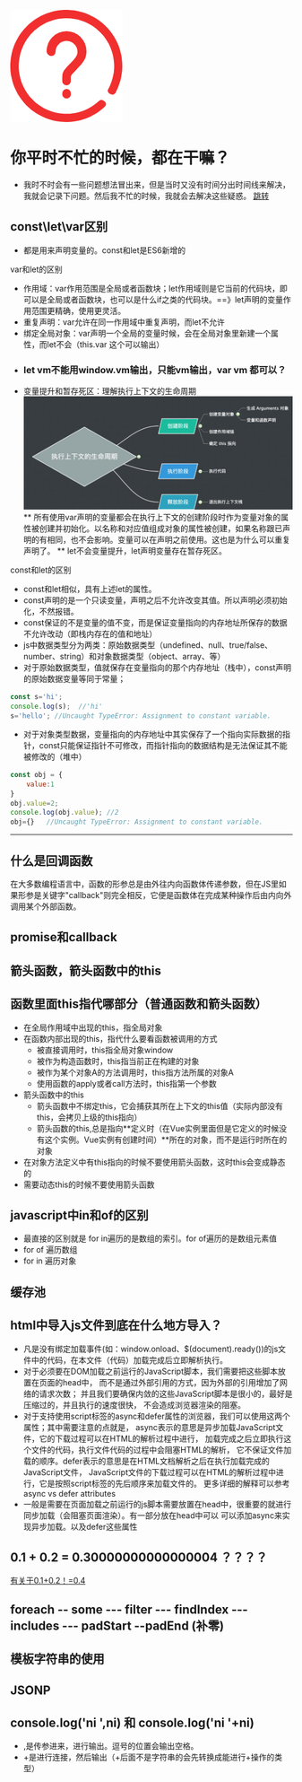 ![](problem_files/问题.png)

# 你平时不忙的时候，都在干嘛？
+ 我时不时会有一些问题想法冒出来，但是当时又没有时间分出时间线来解决，我就会记录下问题。然后我不忙的时候，我就会去解决这些疑惑。
[跳转](#jump)

## const\let\var区别	

* 都是用来声明变量的。const和let是ES6新增的	

var和let的区别	
* 作用域：var作用范围是全局或者函数块；let作用域则是它当前的代码块，即可以是全局或者函数块，也可以是什么if之类的代码块。==》let声明的变量作用范围更精确，使用更灵活。
* 重复声明：var允许在同一作用域中重复声明，而let不允许	
* 绑定全局对象：var声明一个全局的变量时候，会在全局对象里新建一个属性，而let不会（this.var 这个可以输出）
 - ### let vm不能用window.vm输出，只能vm输出，var vm 都可以？
* 变量提升和暂存死区：理解执行上下文的生命周期![生命周期](problem_files/1.jpg)
** 所有使用var声明的变量都会在执行上下文的创建阶段时作为变量对象的属性被创建并初始化。以名称和对应值组成对象的属性被创建，如果名称跟已声明的有相同，也不会影响。变量可以在声明之前使用。这也是为什么可以重复声明了。
** let不会变量提升，let声明变量存在暂存死区。	
	
const和let的区别	
* const和let相似，具有上述let的属性。
* const声明的是一个只读变量，声明之后不允许改变其值。所以声明必须初始化，不然报错。
* const保证的不是变量的值不变，而是保证变量指向的内存地址所保存的数据不允许改动（即栈内存在的值和地址）
* js中数据类型分为两类：原始数据类型（undefined、null、true/false、number、string）和对象数据类型（object、array、等）
* 对于原始数据类型，值就保存在变量指向的那个内存地址（栈中），const声明的原始数据变量等同于常量；
```javascript
const s='hi';
console.log(s);  //'hi'
s='hello'; //Uncaught TypeError: Assignment to constant variable.
```
* 对于对象类型数据，变量指向的内存地址中其实保存了一个指向实际数据的指针，const只能保证指针不可修改，而指针指向的数据结构是无法保证其不能被修改的（堆中）
```javascript
const obj = {
	value:1
}
obj.value=2;
console.log(obj.value); //2
obj={}   //Uncaught TypeError: Assignment to constant variable.
```
---------
## 什么是回调函数
在大多数编程语言中，函数的形参总是由外往内向函数体传递参数，但在JS里如果形参是关键字"callback"则完全相反，它便是函数体在完成某种操作后由内向外调用某个外部函数。

## promise和callback


## 箭头函数，箭头函数中的this
## 函数里面this指代哪部分（普通函数和箭头函数）
+ 在全局作用域中出现的this，指全局对象
+ 在函数内部出现的this，指代什么要看函数被调用的方式
	- 被直接调用时，this指全局对象window
	- 被作为构造函数时，this指当前正在构建的对象
	- 被作为某个对象A的方法调用时，this指方法所属的对象A
	- 使用函数的apply或者call方法时，this指第一个参数
+ 箭头函数中的this
	- 箭头函数中不绑定this，它会捕获其所在上下文的this值（实际内部没有this，会拷贝上级的this指向）
	- 箭头函数的this,总是指向**定义时（在Vue实例里面但是它定义的时候没有这个实例。Vue实例有创建时间）**所在的对象，而不是运行时所在的对象
+ 在对象方法定义中有this指向的时候不要使用箭头函数，这时this会变成静态的
+ 需要动态this的时候不要使用箭头函数

## javascript中in和of的区别
+ 最直接的区别就是 for in遍历的是数组的索引。for of遍历的是数组元素值
+ for of 遍历数组
+ for in 遍历对象


## 缓存池	
## html中导入js文件到底在什么地方导入？
+ 凡是没有绑定加载事件(如：window.onload、$(document).ready())的js文件中的代码，在本文件（代码）加载完成后立即解析执行。
+ 对于必须要在DOM加载之前运行的JavaScript脚本，我们需要把这些脚本放置在页面的head中，
而不是通过外部引用的方式，因为外部的引用增加了网络的请求次数；
并且我们要确保内敛的这些JavaScript脚本是很小的，最好是压缩过的，并且执行的速度很快，
不会造成浏览器渲染的阻塞。
+ 对于支持使用script标签的async和defer属性的浏览器，我们可以使用这两个属性；其中需要注意的点就是，
async表示的意思是异步加载JavaScript文件，它的下载过程可以在HTML的解析过程中进行，
加载完成之后立即执行这个文件的代码，执行文件代码的过程中会阻塞HTML的解析，
它不保证文件加载的顺序。defer表示的意思是在HTML文档解析之后在执行加载完成的JavaScript文件，
JavaScript文件的下载过程可以在HTML的解析过程中进行，它是按照script标签的先后顺序来加载文件的。
更多详细的解释可以参考async vs defer attributes
+ 一般是需要在页面加载之前运行的js脚本需要放置在head中，很重要的就进行同步加载（会阻塞页面渲染）。有一部分放在head中可以
可以添加async来实现异步加载。以及defer这些属性 

## 0.1 + 0.2 = 0.30000000000000004 ？？？？

[有关于0.1+0.2！=0.4 ](https://zhuanlan.zhihu.com/p/95318421)

## foreach -- some --- filter --- findIndex  --- includes  --- padStart --padEnd  (补零)
## 模板字符串的使用


## JSONP

## console.log('ni ',ni) 和 console.log('ni '+ni) 
+ ,是传参进来，进行输出。逗号的位置会输出空格。
+ +是进行连接，然后输出（+后面不是字符串的会先转换成能进行+操作的类型）

